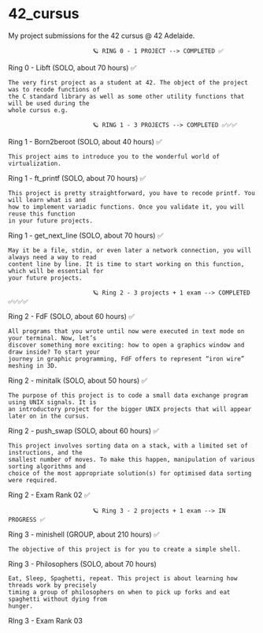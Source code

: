 # 42_cursus

My project submissions for the 42 cursus @ 42 Adelaide.

                            🪐 RING 0 - 1 PROJECT --> COMPLETED ✅

Ring 0 - Libft (SOLO, about 70 hours) ✅

    The very first project as a student at 42. The object of the project was to recode functions of 
    the C standard library as well as some other utility functions that will be used during the 
    whole cursus e.g.

                            🪐 RING 1 - 3 PROJECTS --> COMPLETED ✅✅✅

Ring 1 - Born2beroot (SOLO, about 40 hours) ✅

    This project aims to introduce you to the wonderful world of virtualization. 

Ring 1 - ft_printf (SOLO, about 70 hours) ✅

    This project is pretty straightforward, you have to recode printf. You will learn what is and 
    how to implement variadic functions. Once you validate it, you will reuse this function 
    in your future projects. 

Ring 1 - get_next_line (SOLO, about 70 hours) ✅

    May it be a file, stdin, or even later a network connection, you will always need a way to read 
    content line by line. It is time to start working on this function, which will be essential for
    your future projects.

                            🪐 Ring 2 - 3 projects + 1 exam --> COMPLETED ✅✅✅✅

Ring 2 - FdF (SOLO, about 60 hours) ✅

    All programs that you wrote until now were executed in text mode on your terminal. Now, let’s 
    discover something more exciting: how to open a graphics window and draw inside? To start your 
    journey in graphic programming, FdF offers to represent “iron wire” meshing in 3D. 

Ring 2 - minitalk (SOLO, about 50 hours) ✅

    The purpose of this project is to code a small data exchange program using UNIX signals. It is
    an introductory project for the bigger UNIX projects that will appear later on in the cursus. 

Ring 2 - push_swap (SOLO, about 60 hours) ✅

    This project involves sorting data on a stack, with a limited set of instructions, and the 
    smallest number of moves. To make this happen, manipulation of various sorting algorithms and 
    choice of the most appropriate solution(s) for optimised data sorting were required. 

Ring 2 - Exam Rank 02 ✅

                            🪐 Ring 3 - 2 projects + 1 exam --> IN PROGRESS ✅

Ring 3 - minishell (GROUP, about 210 hours) ✅

    The objective of this project is for you to create a simple shell. 

Ring 3 - Philosophers (SOLO, about 70 hours)

    Eat, Sleep, Spaghetti, repeat. This project is about learning how threads work by precisely 
    timing a group of philosophers on when to pick up forks and eat spaghetti without dying from 
    hunger. 

RIng 3 - Exam Rank 03


